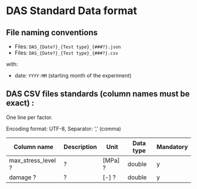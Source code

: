 # DAS Standard Data format

## File naming conventions

- Files: `DAS_{Date?}_{Test type}_{###?}.json`
- Files: `DAS_{Date?}_{Test type}_{###?}.csv`

with:

- date: `YYYY-MM` (starting month of the experiment)

## DAS CSV files standards (column names must be exact) :

One line per factor.

Encoding format: UTF-8, Separator: ',' (comma)

| Column name        | Description                 | Unit    | Data type | Mandatory |
| ------------------ | --------------------------- | ------- | --------- | --------- |
| max_stress_level ? | ?                           | [MPa] ? | double    | y         |
| damage ?           | ?                           | [-] ?   | double    | y         |
